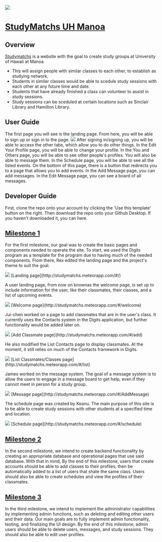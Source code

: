 <img src="images/StudyMatchsLogoWithDescription.PNG">

# [StudyMatchs UH Manoa](https://github.com/studymatchs)

## Overview 

[Studymatchs](http://studymatchs.meteorapp.com) is a website with the goal to create study groups at University of Hawaii at Manoa

* This will assign people with similar classes to each other, to establish as studying network.
* Students in similar classes would be able to scedule study sessions with each other at any future time and date.
* Students that have already finished a class can volunteer to assist in study sessions.
* Study sessions can be sceduled at certain locations such as Sinclair Library and Hamilton Library.

## User Guide
The first page you will see is the landing page. From here, you will be able to sign up or sign in to the page.
<img src="images/StudyMatchsLanding.png">
After signing in/signing up, you will be able to access the other tabs, which allow you to do other things.
In the Edit Your Profile page, you will be able to change your profile.
In the You and Others page, you will be able to see other people's profiles. You will also be able to message them.
In the Schedule page, you will be able to see all the listed events. On the bottom of this page, there is a button that redirects
you to a page that allows you to add events.
In the Add Message page, you can add messages.
In the Edit Message page, you can see a board of all messages.

## Developer Guide
First, clone the repo onto your account by clicking the 'Use this template' button on the right. Then download the repo onto your Github Desktop. If you haven't downloaded it, you can here.
## [Milestone 1](https://github.com/studymatchs/StudyMatchs/projects/2)

For the first milestone, our goal was to create the basic pages and components needed to operate the site. To start, we used the Digits program as a template for the program due to having much of the needed components. From there, Rex edited the landing page and the project's theme to suit the goal.

<img src="images/StudyMatchsLanding.png">
[Landing page](http://studymatchs.meteorapp.com/#/)

A user landing page, from now on knownas the welcome page, is set up to include information for the user, like their classmates, their classes, and a list of upcoming events.

<img src="images/UserLanding.png">
[Welcome page](http://studymatchs.meteorapp.com/#/welcome)
  
Jui-chen worked on a page to add classmates that are in the user's class. It currently uses the Contacts system in the Digits application, but further functionality would be added later on.

<img src="images/AddClassmate.png">
[Add Classmate page](http://studymatchs.meteorapp.com/#/add)

He also modified the List Contacts page to display classmates. At the moment, it still relies on much of the Contacts framework in Digits.

<img src="images/ListClassmates.png">
[List Classmates/Classes page](http://studymatchs.meteorapp.com/#/list)

James worked on the message system. The goal of a message system is to allow the users to engage in a message board to get help, even if they cannot meet in person for a study group.

<img src="images/Message.png">
[Message page](http://studymatchs.meteorapp.com/#/AddMessage)

The schedule page was created by Keanu. The main purpose of this site is to be able to create study sessions with other students at a specified time and location.
  
<img src="images/Schedule.png">
[Schedule page](http://studymatchs.meteorapp.com/#/schedule)

## [Milestone 2](https://github.com/studymatchs/StudyMatchs/projects/3)

In the second milestone, we intend to create backend functionality by creating an appropriate database and operational pages that use said database. With that in mind, By the end of this milestone, users that create accounts should be able to add classes to their profiles, then be automatically added to a list of users that shate the same class. Users should also be able to create schedules and view the profiles of their classmates.

## [Milestone 3](https://github.com/studymatchs/StudyMatchs/projects/4)

In the third milestone, we intend to implement the administrator capabilities by implementing admin functions, such as deleting and editing other users and their data. Our main goals are to fully implement admin functionality, testing, and finalizing the UI design. By the end of this milestone, admin users should be able to delete users, messages, and study sessions. They should also be able to edit user profiles. 
